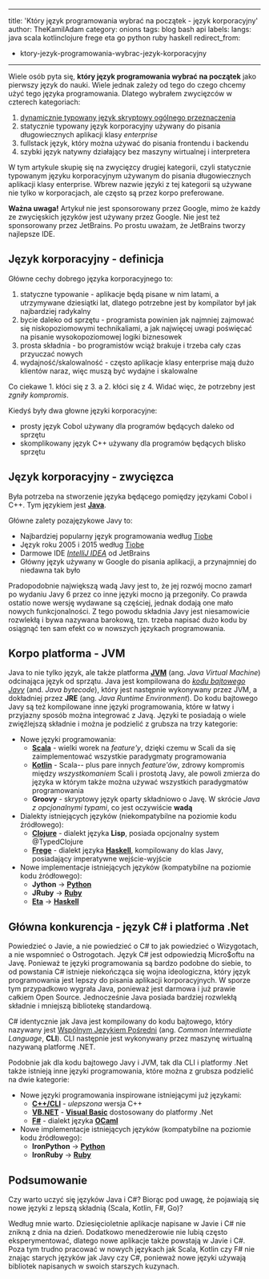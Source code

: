  ---
title:    'Który język programowania wybrać na początek - język korporacyjny'
author:   TheKamilAdam
category: onions
tags:     blog bash api
labels:
langs:    java scala kotlinclojure frege eta go python ruby haskell
redirect_from:
  - ktory-jezyk-programowania-wybrac-jezyk-korporacyjny
---

Wiele osób pyta się,
**który język programowania wybrać na początek** jako pierwszy język do nauki.
Wiele jednak zależy od tego do czego chcemy użyć tego języka programowania.
Dlatego wybrałem zwycięzców w czterech kategoriach:
1. [dynamicznie typowany język skryptowy ogólnego przeznaczenia](/ktory-jezyk-programowania-wybrac-jezyk-skryptowy)
2. statycznie typowany język korporacyjny używany do pisania długowiecznych aplikacji klasy *enterprise*
3. fullstack język, który można używać do pisania frontendu i backendu
4. szybki język natywny działający bez maszyny wirtualnej i interpretera

W tym artykule skupię się na zwycięzcy drugiej kategorii,
czyli statycznie typowanym języku korporacyjnym używanym do pisania długowiecznych aplikacji klasy enterprise.
Wbrew nazwie języki z tej kategorii są używane nie tylko w korporacjach,
ale często są przez korpo preferowane.

**Ważna uwaga!**
Artykuł nie jest sponsorowany przez Google,
mimo że każdy ze zwycięskich języków jest używany przez Google.
Nie jest też sponsorowany przez JetBrains.
Po prostu uważam,
że JetBrains tworzy najlepsze IDE.

## Język korporacyjny - definicja

Główne cechy dobrego języka korporacyjnego to:
1. statyczne typowanie - aplikacje będą pisane w nim latami,
a utrzymywane dziesiątki lat,
dlatego potrzebne jest by kompilator był jak najbardziej radykalny
2. bycie daleko od sprzętu - programista powinien jak najmniej zajmować się niskopoziomowymi technikaliami,
a jak najwięcej uwagi poświęcać na pisanie wysokopoziomowej logiki biznesowek
3. prosta składnia - bo programistów wciąż brakuje i trzeba cały czas przyuczać nowych
4. wydajność/skalowalność - często aplikacje klasy enterprise mają dużo klientów naraz,
więc muszą być wydajne i skalowalne

Co ciekawe 1. kłóci się z 3. a 2. kłóci się z 4. 
Widać więc, że potrzebny jest *zgniły kompromis*.

Kiedyś były dwa głowne języki korporacyjne:
* prosty język Cobol używany dla programów będących daleko od sprzętu
* skomplikowany język C++ używany dla programów będących blisko sprzętu

## Język korporacyjny - zwycięzca

Była potrzeba na stworzenie języka będącego pomiędzy językami Cobol i C++.
Tym językiem jest **[Java]**.

Główne zalety pozajęzykowe Javy to:
* Najbardziej popularny język programowania według [Tiobe]
* Język roku 2005 i 2015 według [Tiobe]
* Darmowe IDE *[IntelliJ IDEA]* od JetBrains
* Główny język używany w Google do pisania aplikacji,
a przynajmniej do niedawna tak było

Pradopodobnie największą wadą Javy jest to, 
że jej rozwój mocno zamarł po wydaniu Javy 6 przez co inne języki mocno ją przegoniły.
Co prawda ostatio nowe wersję wydawane są częściej, 
jednak dodają one mało nowych funkcjonalności.
Z tego powodu składnia Javy jest niesamowicie rozwlekłą i bywa nazywana barokową, 
tzn. trzeba napisać dużo kodu by osiągnąć ten sam efekt co w nowszych językach programowania.

## Korpo platforma - JVM

Java to nie tylko język,
ale także platforma **[JVM]** (ang. *Java Virtual Machine*) odcinająca język od sprzątu.
Java jest kompilowana do *[kodu bajtowego Javy](https://pl.wikipedia.org/wiki/Kod_bajtowy_Javy)*
(and. *Java bytecode*),
który jest następnie wykonywany przez JVM, 
a dokładniej przez **JRE**  (ang. *Java Runtime Environment*).
Do kodu bajtowego Javy są też kompilowane inne języki programowania,
które w łatwy i przyjazny sposób można integrować z Javą.
Języki te posiadają o wiele zwięźlejszą składnie i można je podzielić z grubsza na trzy kategorie: 
* Nowe języki programowania:
  * **[Scala]** - wielki worek na *feature'y*,
dzięki czemu w Scali da się zaimplementować wszystkie paradygmaty programowania
  * **[Kotlin]** - Scala-- plus pare innych *feature'ów*, 
zdrowy kompromis między *wszystkomaniem* Scali i prostotą Javy,
ale powoli zmierza do języka w którym także można używać wszystkich paradygmatów programowania
  * **Groovy** - skryptowy język oparty składniowo o Javę.
W skrócie *Java z opcjonalnymi typami*, 
co jest oczywiście **wadą**
* Dialekty istniejących języków (niekompatybilne na poziomie kodu źródłowego):
  * **[Clojure]** - dialekt języka **Lisp**, posiada opcjonalny system @TypedClojure
  * **[Frege]** - dialekt języka **[Haskell]**, kompilowany do klas Javy, posiadający imperatywne wejście-wyjście
* Nowe implementacje istniejących języków (kompatybilne na poziomie kodu źródłowego):
  * **Jython** -> **[Python]**
  * **JRuby** -> **[Ruby]**
  * **[Eta]** -> **[Haskell]**

## Główna konkurencja - język C# i platforma .Net

Powiedzieć o Javie, a nie powiedzieć o C# to jak powiedzieć o Wizygotach, a nie wspomnieć o Ostrogotach.
Język C# jest odpowiedzią Micro$oftu na Javę.
Ponieważ te języki programowania są bardzo podobne do siebie,
to od powstania C# istnieje niekończąca się wojna ideologiczna,
który język programowania jest lepszy do pisania aplikacji korporacyjnych.
W sporze tym przypadkowo wygrała Java,
ponieważ jest darmowa i już prawie całkiem Open Source.
Jednocześnie Java posiada bardziej rozwlekłą składnie i mniejszą bibliotekę standardową.

C# identycznie jak Java jest kompilowany do kodu bajtowego, 
który nazywany jest 
[Wspólnym Językiem Pośredni](https://en.wikipedia.org/wiki/Common_Intermediate_Language)
(ang. *Common Intermediate Language*, **CLI**).
CLI następnie jest wykonywany przez maszynę wirtualną nazywaną platformę .NET.

Podobnie jak dla kodu bajtowego Javy i JVM, 
tak dla CLI i platformy .Net także istnieją inne języki programowania,
które można z grubsza podzielić na dwie kategorie:
* Nowe języki programowania inspirowane istniejącymi już językami:
  * **[C++/CLI]** - *ulepszona* wersja C++
  * **[VB.NET]** -  **[Visual Basic]** dostosowany do platformy .Net
  * **[F#]** - dialekt języka **[OCaml]**
* Nowe implementacje istniejących języków (kompatybilne na poziomie kodu źródłowego):
  * **IronPython** -> **[Python]**
  * **IronRuby** -> **[Ruby]**

## Podsumowanie

Czy warto uczyć się języków Java i C#?
Biorąc pod uwagę,
że pojawiają się nowe języki z lepszą składnią (Scala, Kotlin, F#, Go)?

Według mnie warto. 
Dziesięcioletnie aplikacje napisane w Javie i C# nie znikną z dnia na dzień.
Dodatkowo menedżerowie nie lubią często eksperymentować,
dlatego nowe aplikacje także powstają w Javie i C#.
Poza tym trudno pracować w nowych językach jak Scala, Kotlin czy F# nie znając starych języków jak Javy czy C#,
ponieważ nowe języki używają bibliotek napisanych w swoich starszych kuzynach.

[Tiobe]: https://www.tiobe.com/tiobe-index/
[IntelliJ IDEA]: https://www.jetbrains.com/idea/download/

[Go]: /posts-by-langs/go

[Java]: /posts-by-langs/java
[Scala]: /posts-by-langs/scala
[Kotlin]: /posts-by-langs/kotlin
[Clojure]: /posts-by-langs/clojure
[Frege]: /posts-by-langs/frege
[Eta]: /posts-by-langs/eta

[Python]: /posts-by-langs/python
[Ruby]: /posts-by-langs/ruby
[Haskell]: /posts-by-langs/haskell

[C++/CLI]: https://pl.wikipedia.org/wiki/C%2B%2B/CLI
[VB.NET]: https://pl.wikipedia.org/wiki/Visual_Basic_.NET
[Visual Basic]: https://pl.wikipedia.org/wiki/Visual_Basic
[F#]: https://pl.wikipedia.org/wiki/F_Sharp
[OCaml]: https://pl.wikipedia.org/wiki/OCaml

[JVM]: /posts-by-tags/jvm
